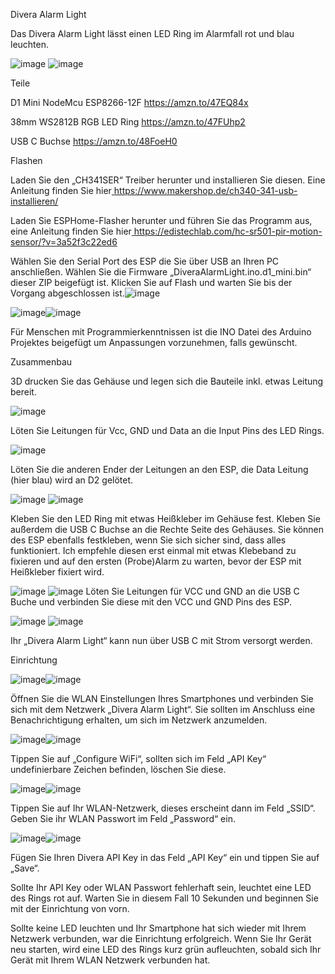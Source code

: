 ﻿Divera Alarm Light 

Das Divera Alarm Light lässt einen LED Ring im Alarmfall rot und blau leuchten. 

![image](c3109c21-0d74-43f7-8a11-6a09f0127acb.001.jpeg) ![image](c3109c21-0d74-43f7-8a11-6a09f0127acb.002.jpeg)

Teile 

D1 Mini NodeMcu ESP8266-12F [https://amzn.to/47EQ84x ](https://amzn.to/47EQ84x)

38mm WS2812B RGB LED Ring [https://amzn.to/47FUhp2 ](https://amzn.to/47FUhp2)

USB C Buchse <https://amzn.to/48FoeH0>

Flashen 

Laden Sie den „CH341SER“ Treiber herunter und installieren Sie diesen. Eine Anleitung finden Sie hier[ https://www.makershop.de/ch340-341-usb-installieren/  ](https://www.makershop.de/ch340-341-usb-installieren/)

Laden Sie ESPHome-Flasher herunter und führen Sie das Programm aus, eine Anleitung finden Sie hier[ https://edistechlab.com/hc-sr501-pir-motion-sensor/?v=3a52f3c22ed6 ](https://edistechlab.com/hc-sr501-pir-motion-sensor/?v=3a52f3c22ed6)

Wählen Sie den Serial Port des ESP die Sie über USB an Ihren PC anschließen. Wählen Sie die Firmware „DiveraAlarmLight.ino.d1\_mini.bin“ dieser ZIP beigefügt ist. Klicken Sie auf Flash und warten Sie bis der Vorgang abgeschlossen ist.![image](c3109c21-0d74-43f7-8a11-6a09f0127acb.003.png)

![image](c3109c21-0d74-43f7-8a11-6a09f0127acb.004.png)![image](c3109c21-0d74-43f7-8a11-6a09f0127acb.005.png)

Für Menschen mit Programmierkenntnissen ist die INO Datei des Arduino Projektes beigefügt um Anpassungen vorzunehmen, falls gewünscht.

Zusammenbau 

3D drucken Sie das Gehäuse und legen sich die Bauteile inkl. etwas Leitung bereit. 

![image](c3109c21-0d74-43f7-8a11-6a09f0127acb.006.jpeg)

Löten Sie Leitungen für Vcc, GND und Data an die Input Pins des LED Rings. 

![image](c3109c21-0d74-43f7-8a11-6a09f0127acb.007.jpeg)

Löten Sie die anderen Ender der Leitungen an den ESP, die Data Leitung (hier blau) wird an D2 gelötet. 

![image](c3109c21-0d74-43f7-8a11-6a09f0127acb.008.jpeg) ![image](c3109c21-0d74-43f7-8a11-6a09f0127acb.009.jpeg)

Kleben Sie den LED Ring mit etwas Heißkleber im Gehäuse fest. Kleben Sie außerdem die USB C Buchse an die Rechte Seite des Gehäuses. Sie können des ESP ebenfalls festkleben, wenn Sie sich sicher sind, dass alles funktioniert. Ich empfehle diesen erst einmal mit etwas Klebeband zu fixieren und auf den ersten (Probe)Alarm zu warten, bevor der ESP mit Heißkleber fixiert wird.

![image](c3109c21-0d74-43f7-8a11-6a09f0127acb.010.jpeg) ![image](c3109c21-0d74-43f7-8a11-6a09f0127acb.011.jpeg) Löten Sie Leitungen für VCC und GND an die USB C Buche und verbinden Sie diese mit den VCC und GND Pins des ESP. 

![image](c3109c21-0d74-43f7-8a11-6a09f0127acb.012.jpeg) ![image](c3109c21-0d74-43f7-8a11-6a09f0127acb.013.jpeg)

Ihr „Divera Alarm Light“ kann nun über USB C mit Strom versorgt werden. 

Einrichtung 

![image](c3109c21-0d74-43f7-8a11-6a09f0127acb.014.png)![image](c3109c21-0d74-43f7-8a11-6a09f0127acb.015.png)

Öffnen Sie die WLAN Einstellungen Ihres Smartphones und verbinden Sie sich mit dem Netzwerk „Divera Alarm Light“. Sie sollten im Anschluss eine Benachrichtigung erhalten, um sich im Netzwerk anzumelden. 

![image](c3109c21-0d74-43f7-8a11-6a09f0127acb.016.png)![image](c3109c21-0d74-43f7-8a11-6a09f0127acb.017.png)

Tippen Sie auf „Configure WiFi“, sollten sich im Feld „API Key“ undefinierbare Zeichen befinden, löschen Sie diese. 

![image](c3109c21-0d74-43f7-8a11-6a09f0127acb.018.png)![image](c3109c21-0d74-43f7-8a11-6a09f0127acb.019.png)

Tippen Sie auf Ihr WLAN-Netzwerk, dieses erscheint dann im Feld „SSID“. Geben Sie ihr WLAN Passwort im Feld „Password“ ein. 

![image](c3109c21-0d74-43f7-8a11-6a09f0127acb.020.png)![image](c3109c21-0d74-43f7-8a11-6a09f0127acb.021.jpeg)

Fügen Sie Ihren Divera API Key in das Feld „API Key“ ein und tippen Sie auf „Save“. 

Sollte Ihr API Key oder WLAN Passwort fehlerhaft sein, leuchtet eine LED des Rings rot auf. Warten Sie in diesem Fall 10 Sekunden und beginnen Sie mit der Einrichtung von vorn.

Sollte keine LED leuchten und Ihr Smartphone hat sich wieder mit Ihrem Netzwerk verbunden, war die Einrichtung erfolgreich. Wenn Sie Ihr Gerät neu starten, wird eine LED des Rings kurz grün aufleuchten, sobald sich Ihr Gerät mit Ihrem WLAN Netzwerk verbunden hat.

